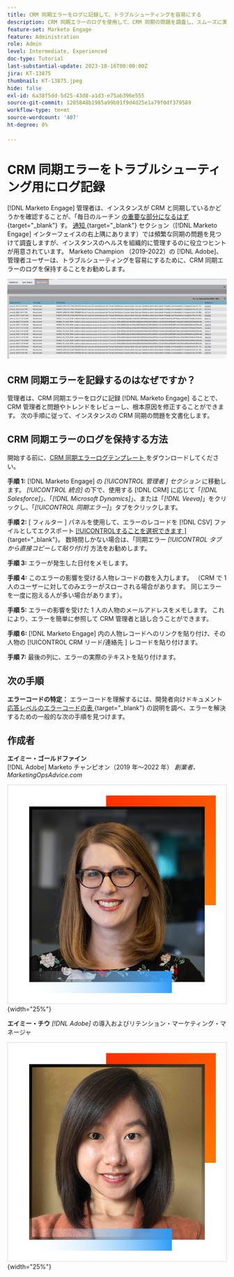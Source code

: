 ```yaml
---
title: CRM 同期エラーをログに記録して、トラブルシューティングを容易にする
description: CRM 同期エラーのログを使用して、CRM 同期の問題を調査し、スムーズに実行する方法を説明します。
feature-set: Marketo Engage
feature: Administration
role: Admin
level: Intermediate, Experienced
doc-type: Tutorial
last-substantial-update: 2023-10-16T00:00:00Z
jira: KT-13875
thumbnail: KT-13875.jpeg
hide: false
exl-id: 6a38f5dd-5d25-43d8-a1d3-e75ab396e555
source-git-commit: 1205848b1985a99b91f9d4d25e1a79f0df379589
workflow-type: tm+mt
source-wordcount: '407'
ht-degree: 0%

---
```


# CRM 同期エラーをトラブルシューティング用にログ記録

[!DNL Marketo Engage] 管理者は、インスタンスが CRM と同期しているかどうかを確認することが、「毎日のルーチン [ の重要な部分になるはず ](https://nation.marketo.com/t5/champion-program-blogs/my-marketo-morning-routine-tips-for-driving-marketing-operation/ba-p/247508){target="_blank"} す。 [ 通知 ](https://experienceleague.adobe.com/docs/marketo/using/product-docs/core-marketo-concepts/miscellaneous/notification-types.html?lang=ja){target="_blank"} セクション（[!DNL Marketo Engage] インターフェイスの右上隅にあります）では頻繁な同期の問題を見つけて調査しますが、インスタンスのヘルスを組織的に管理するのに役立つヒントが用意されています。 Marketo Champion （2019-2022）の [!DNL Adobe]、管理者ユーザーは、トラブルシューティングを容易にするために、CRM 同期エラーのログを保持することをお勧めします。

![ 「同期エラー」タブのスクリーンショット ](/help/marketo-tutorial-inherited-instance/_assets/Marketo_Engage_Admin_Salesforce_Sync_Errors_Tab.png)

## CRM 同期エラーを記録するのはなぜですか？

管理者は、CRM 同期エラーをログに記録 [!DNL Marketo Engage] ることで、CRM 管理者と問題やトレンドをレビューし、根本原因を修正することができます。 次の手順に従って、インスタンスの CRM 同期の問題を文書化します。

## CRM 同期エラーのログを保持する方法

開始する前に、[CRM 同期エラーログテンプレート ](/help/marketo-tutorial-inherited-instance/_assets/downloads/Adobe-Marketo-Engage_CRM-Sync-Error-Log-Template.xlsx) をダウンロードしてください。

**手順 1:** [!DNL Marketo Engage] の *[!UICONTROL 管理者 &#x200B;] セクション* に移動します。 *[!UICONTROL 統合]* の下で、使用する [!DNL CRM] に応じて「*[!DNL Salesforce]*」、「*[!DNL Microsoft Dynamics]*」、または「*[!DNL Veeva]*」をクリックし、「*[!UICONTROL 同期エラー]*」タブをクリックします。

**手順 2:** [ フィルター ] パネルを使用して、エラーのレコードを  [!DNL CSV]  ファイルとしてエクスポート [[!UICONTROL &#x200B; することを選択できます &#x200B;]](https://experienceleague.adobe.com/docs/marketo/using/product-docs/crm-sync/salesforce-sync/salesforce-sync-errors.html?lang=ja#filter-sync-errors){target="_blank"}。 数時間しかない場合は、「同期エラー *[!UICONTROL タブから直接コピーして貼り付け]* 方法をお勧めします。

**手順 3:** エラーが発生した日付をメモします。

**手順 4:** このエラーの影響を受ける人物レコードの数を入力します。 （CRM で 1 人のユーザーに対してのみエラーがスローされる場合があります。 同じエラーを一度に抱える人が多い場合があります）。

**手順 5:** エラーの影響を受けた 1 人の人物のメールアドレスをメモします。 これにより、エラーを簡単に参照して CRM 管理者と話し合うことができます。

**手順 6:** [!DNL Marketo Engage] 内の人物レコードへのリンクを貼り付け、その人物の [!UICONTROL CRM リード/連絡先 &#x200B;] レコードを貼り付けます。

**手順 7:** 最後の列に、エラーの実際のテキストを貼り付けます。

## 次の手順

**エラーコードの特定：** エラーコードを理解するには、開発者向けドキュメント [ 応答レベルのエラーコードの表 ](https://developers.marketo.com/rest-api/error-codes/#response_level_error_codes){target="_blank"} の説明を調べ、エラーを解決するための一般的な次の手順を見つけます。

## 作成者

**エイミー・ゴールドファイン**\
[!DNL Adobe] Marketo チャンピオン（2019 年～2022 年）
*創業者、MarketingOpsAdvice.com*

![ エイミー・ゴールドファイン ](/help/marketo-tutorial-inherited-instance/_assets/authors/Customer_Author_Amy_Goldfine.png){width="25%"}

**エイミー・チウ**
*[!DNL Adobe]* の導入およびリテンション・マーケティング・マネージャ

![ エイミー・チウ ](/help/marketo-tutorial-inherited-instance/_assets/authors/Adobe_Author_Amy_Chiu.png){width="25%"}

